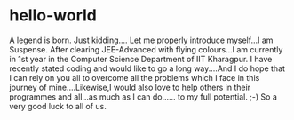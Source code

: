 # hello-world
A legend is born.
Just kidding....
Let me properly introduce myself...I am Suspense.
After clearing JEE-Advanced with flying colours...I am currently in 1st year in the Computer Science Department of IIT Kharagpur.
I have recently stated coding and would like to go a long way....And I do hope that I can rely on you all to overcome all the problems which I face in this journey of mine....Likewise,I would also love to help others in their programmes and all...as much as I can do...... to my full potential.    ;-)
So a very good luck to all of us.
